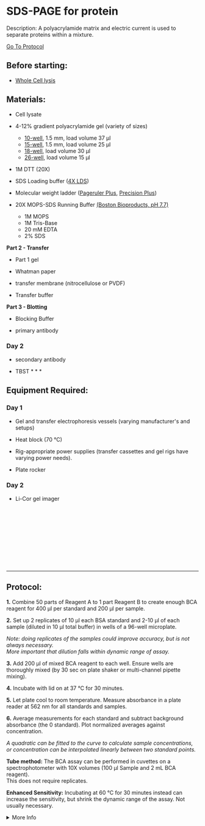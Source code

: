 SDS-PAGE for protein
================================================================================
Description: A polyacrylamide matrix and electric current is used to separate proteins within a mixture.

[Go To Protocol](#protocol)

Before starting:
--------------------------------------------------------------------------------
* [Whole Cell lysis](../Proximity-Labeling/Whole-Cell-Lysis-RIPA.md)

Materials:
--------------------------------------------------------------------------------
  
  * Cell lysate
  
  * 4-12% gradient polyacrylamide gel (variety of sizes)
    * [10-well](https://www.thermofisher.com/order/catalog/product/NP0335BOX?SID=srch-srp-NP0335BOX#/NP0335BOX?SID=srch-srp-NP0335BOX), 1.5 mm, load volume 37 µl
    * [15-well](https://www.thermofisher.com/order/catalog/product/NP0336BOX?SID=srch-srp-NP0336BOX#/NP0336BOX?SID=srch-srp-NP0336BOX), 1.5 mm, load volume 25 µl
    * [18-well](https://www.bio-rad.com/en-us/sku/3450124-4-12-criterion-xt-bis-tris-protein-gel-18-well-30-ul?ID=3450124), load volume 30 µl
    * [26-well](https://www.bio-rad.com/en-us/sku/3450125-4-12-criterion-xt-bis-tris-protein-gel-26-well-15-ul?ID=3450125), load volume 15 µl
  
  * 1M DTT (20X)
  
  * SDS Loading buffer ([4X LDS](https://www.thermofisher.com/order/catalog/product/NP0007#/NP0007))
  
  * Molecular weight ladder ([Pageruler Plus](https://www.thermofisher.com/order/catalog/product/26619#/26619), [Precision Plus](https://www.bio-rad.com/en-us/sku/1610374-precision-plus-protein-dual-color-standards-500-ul?ID=1610374))
  
  * 20X MOPS-SDS Running Buffer [(Boston Bioproducts, pH 7.7)](https://bostonbioproducts.com/products/mops-sds-running-buffer-20x-bp-178)
    * 1M MOPS
    * 1M Tris-Base
    * 20 mM EDTA
    * 2% SDS
    
  **Part 2 - Transfer**  
  
  * Part 1 gel
  
  * Whatman paper
  
  * transfer membrane (nitrocellulose or PVDF)
  
  * Transfer buffer

  **Part 3 - Blotting** 
  
  * Blocking Buffer
  
  * primary antibody
  
### Day 2

  * secondary antibody
  

  
  * TBST
    *
    *
    *
  
  
Equipment Required:
--------------------------------------------------------------------------------
### Day 1

  * Gel and transfer electrophoresis vessels (varying manufacturer's and setups)
  
  * Heat block (70 °C)
  
  * Rig-appropriate power supplies (transfer cassettes and gel rigs have varying power needs).
  
  * Plate rocker
  
### Day 2

  * Li-Cor gel imager
  

<br/><br/><br/><br/><br/><br/><br/><br/><br/>

<!-- Use <br/> to fill in first page -->

___
Protocol:
--------------------------------------------------------------------------------

**1.** Combine 50 parts of Reagent A to 1 part Reagent B to create enough BCA reagent for 400 µl per standard and 200 µl per sample.

**2.** Set up 2 replicates of 10 µl each BSA standard and 2-10 µl of each sample (diluted in 10 µl total buffer) in wells of a 96-well microplate.
  
  *Note: doing replicates of the samples could improve accuracy, but is not always necessary.*<br/>*More important that dilution falls within dynamic range of assay.*
    
**3.** Add 200 µl of mixed BCA reagent to each well. Ensure wells are thoroughly mixed (by 30 sec on plate shaker or multi-channel pipette mixing).
  
**4.** Incubate with lid on at 37 °C for 30 minutes.

**5.** Let plate cool to room temperature. Measure absorbance in a plate reader at 562 nm for all standards and samples.

**6.** Average measurements for each standard and subtract background absorbance (the 0 standard). Plot normalized averages against concentration.

  *A quadratic can be fitted to the curve to calculate sample concentrations, or concentration can be interpolated linearly between two standard points.* 

**Tube method:** The BCA assay can be performed in cuvettes on a spectrophotometer with 10X volumes (100 µl Sample and 2 mL BCA reagent).<br/>This does not require replicates.

**Enhanced Sensitivity:** Incubating at 60 °C for 30 minutes instead can increase the sensitivity, but shrink the dynamic range of the assay. Not usually necessary.

<!-- The text below creates dropdown lists for links to next steps or hyperlinks -->

<details>
  <summary>More Info</summary>
  
  <a href="https://www.thermofisher.com/order/catalog/product/23225#/23225">
Pierce BCA Assay</a>  

</details>
